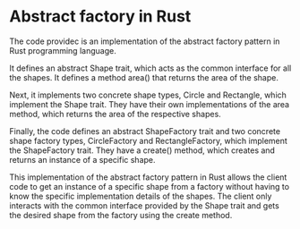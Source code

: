 # Abstract factory in Rust

The code providec is an implementation of the abstract factory pattern in Rust programming language.

It defines an abstract Shape trait, which acts as the common interface for all the shapes. 
It defines a method area() that returns the area of the shape.

Next, it implements two concrete shape types, Circle and Rectangle, which implement the Shape trait. 
They have their own implementations of the area method, which returns the area of the respective shapes.

Finally, the code defines an abstract ShapeFactory trait and two concrete shape factory types, 
CircleFactory and RectangleFactory, which implement the ShapeFactory trait. They have a create() method, 
which creates and returns an instance of a specific shape.

This implementation of the abstract factory pattern in Rust allows the client code to get an instance
of a specific shape from a factory without having to know the specific implementation details of the shapes. 
The client only interacts with the common interface provided by the Shape trait and gets the desired shape from the factory using the create method.
